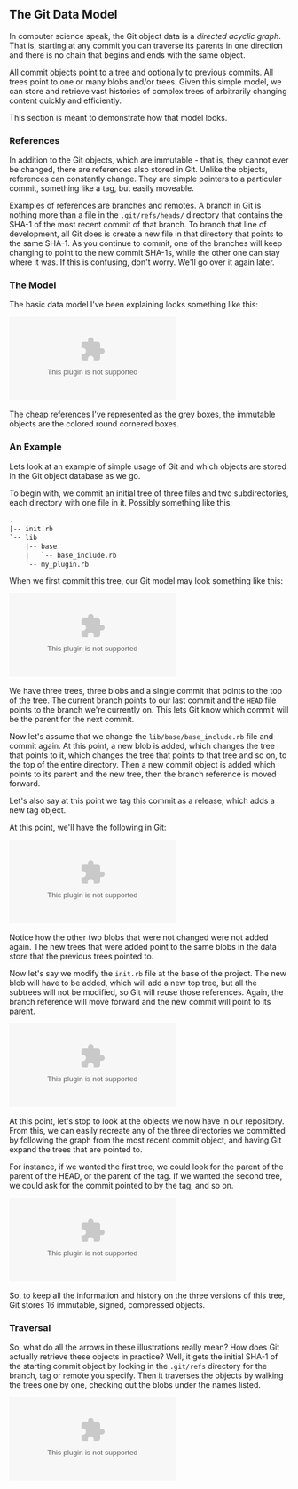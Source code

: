 <!--
SPDX-FileCopyrightText: 2008 Geoffrey Grosenbach <boss@topfunky.com>
SPDX-FileCopyrightText: 2008 Scott Chacon <schacon@gmail.com>

SPDX-License-Identifier: CC-BY-SA-3.0
-->

## The Git Data Model

In computer science speak,
the Git object data is a *directed acyclic graph*.
That is,
starting at any commit you can traverse its parents in one direction
and there is no chain that begins and ends with the same object.

All commit objects point to a tree and optionally to previous commits.
All trees point to one or many blobs and/or trees.
Given this simple model,
we can store and retrieve vast histories of complex trees
of arbitrarily changing content quickly and efficiently.

This section is meant to demonstrate how that model looks.

### References

In addition to the Git objects,
which are immutable - that is,
they cannot ever be changed,
there are references also stored in Git.
Unlike the objects,
references can constantly change.
They are simple pointers to a particular commit,
something like a tag,
but easily moveable.

Examples of references are branches and remotes.
A branch in Git is nothing more than a file in the `.git/refs/heads/` directory
that contains the SHA-1 of the most recent commit of that branch.
To branch that line of development,
all Git does is create a new file in that directory
that points to the same SHA-1.
As you continue to commit,
one of the branches will keep changing to point to the new commit SHA-1s,
while the other one can stay where it was.
If this is confusing,
don't worry.
We'll go over it again later.

### The Model

The basic data model I've been explaining looks something like this:

![](../artwork/vector/dag-model.eps)

The cheap references I've represented as the grey boxes, the immutable objects are the colored round cornered boxes.

### An Example

Lets look at an example of simple usage of Git
and which objects are stored in the Git object database as we go.

To begin with,
we commit an initial tree of three files and two subdirectories,
each directory with one file in it.
Possibly something like this:

```
.
|-- init.rb
`-- lib
    |-- base
    |   `-- base_include.rb
    `-- my_plugin.rb
```

When we first commit this tree,
our Git model may look something like this:

![](../artwork/vector/object-dag-tree1.eps)

We have three trees,
three blobs and a single commit that points to the top of the tree.
The current branch points to our last commit
and the `HEAD` file points to the branch we're currently on.
This lets Git know which commit will be the parent for the next commit.

Now let's assume that we change the `lib/base/base_include.rb` file and commit again.
At this point,
a new blob is added,
which changes the tree that points to it,
which changes the tree that points to that tree
and so on,
to the top of the entire directory.
Then a new commit object is added
which points to its parent and the new tree,
then the branch reference is moved forward.

Let's also say at this point we tag this commit as a release,
which adds a new tag object.

At this point,
we'll have the following in Git:

![](../artwork/vector/object-dag-tree2.eps)

Notice how the other two blobs that were not changed were not added again.
The new trees that were added point to the same blobs in the data store
that the previous trees pointed to.

Now let's say we modify the `init.rb` file at the base of the project.
The new blob will have to be added,
which will add a new top tree,
but all the subtrees will not be modified,
so Git will reuse those references.
Again,
the branch reference will move forward
and the new commit will point to its parent.

![](../artwork/vector/object-dag-tree3.eps)

At this point,
let's stop to look at the objects we now have in our repository.
From this,
we can easily recreate any of the three directories we committed
by following the graph from the most recent commit object,
and having Git expand the trees that are pointed to.

For instance,
if we wanted the first tree,
we could look for the parent of the parent of the HEAD,
or the parent of the tag.
If we wanted the second tree,
we could ask for the commit pointed to by the tag,
and so on.

![](../artwork/vector/object-dag.eps)

So,
to keep all the information and history on the three versions of this tree,
Git stores 16 immutable,
signed,
compressed objects.

### Traversal

So,
what do all the arrows in these illustrations really mean?
How does Git actually retrieve these objects in practice?
Well,
it gets the initial SHA-1 of the starting commit object
by looking in the `.git/refs` directory for the branch,
tag or remote you specify.
Then it traverses the objects by walking the trees one by one,
checking out the blobs under the names listed.

![](../artwork/vector/traversing-git-objects.eps)
